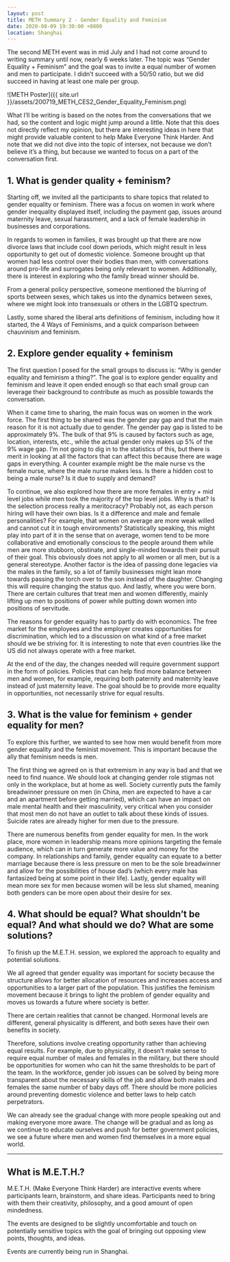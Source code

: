 ```yaml
---
layout: post
title: METH Summary 2 - Gender Equality and Feminism
date: 2020-08-09 19:30:00 +0800
location: Shanghai
---
```


The second METH event was in mid July and I had not come around to writing summary until now, nearly 6 weeks later. The topic was “Gender Equality + Feminism” and the goal was to invite a equal number of women and men to participate. I didn’t succeed with a 50/50 ratio, but we did succeed in having at least one male per group.

![METH Poster]({{ site.url }}/assets/200719_METH_CES2_Gender_Equality_Feminism.png)

What I’ll be writing is based on the notes from the conversations that we had, so the content and logic might jump around a little. Note that this does not directly reflect my opinion, but there are interesting ideas in here that might provide valuable content to help Make Everyone Think Harder. And note that we did not dive into the topic of intersex, not because we don’t believe it’s a thing, but because we wanted to focus on a part of the conversation first.

## 1. What is gender quality + feminism?
Starting off, we invited all the participants to share topics that related to gender equality or feminism. There was a focus on women in work where gender inequality displayed itself, including the payment gap, issues around maternity leave, sexual harassment, and a lack of female leadership in businesses and corporations.  

In regards to women in families, it was brought up that there are now divorce laws that include cool down periods, which might result in less opportunity to get out of domestic violence. Someone brought up that women had less control over their bodies than men, with conversations around pro-life and surrogates being only relevant to women. Additionally, there is interest in exploring who the family bread winner should be. 

From a general policy perspective, someone mentioned the blurring of sports between sexes, which takes us into the dynamics between sexes, where we might look into transexuals or others in the LGBTQ spectrum.

Lastly, some shared the liberal arts definitions of feminism, including how it started, the 4 Ways of Feminisms, and a quick comparison between chauvinism and feminism.

## 2. Explore gender equality + feminism
The first question I posed for the small groups to discuss is: “Why is gender equality and feminism a thing?”. The goal is to explore gender equality and feminism and leave it open ended enough so that each small group can leverage their background to contribute as much as possible towards the conversation.

When it came time to sharing, the main focus was on women in the work force. The first thing to be shared was the gender pay gap and that the main reason for it is not actually due to gender. The gender pay gap is listed to be approximately 9%. The bulk of that 9% is caused by factors such as age, location, interests, etc., while the actual gender only makes up 5% of the 9% wage gap. I’m not going to dig in to the statistics of this, but there is merit in looking at all the factors that can affect this because there are wage gaps in everything. A counter example might be the male nurse vs the female nurse, where the male nurse makes less. Is there a hidden cost to being a male nurse? Is it due to supply and demand?

To continue, we also explored how there are more females in entry + mid level jobs while men took the majority of the top level jobs. Why is that? Is the selection process really a meritocracy? Probably not, as each person hiring will have their own bias. Is it a difference and male and female personalities? For example, that women on average are more weak willed and cannot cut it in tough environments? Statistically speaking, this might play into part of it in the sense that on average, women tend to be more collaborative and emotionally conscious to the people around them while men are more stubborn, obstinate, and single-minded towards their pursuit of their goal. This obviously does not apply to all women or all men, but is a general stereotype. Another factor is the idea of passing done legacies via the males in the family, so a lot of family businesses might lean more towards passing the torch over to the son instead of the daughter. Changing this will require changing the status quo. And lastly, where you were born. There are certain cultures that treat men and women differently, mainly lifting up men to positions of power while putting down women into positions of servitude. 

The reasons for gender equality has to partly do with economics. The free market for the employees and the employer creates opportunities for discrimination, which led to a discussion on what kind of a free market should we be striving for. It is interesting to note that even countries like the US did not always operate with a free market.

At the end of the day, the changes needed will require government support in the form of policies. Policies that can help find more balance between men and women, for example, requiring both paternity and maternity leave instead of just maternity leave. The goal should be to provide more equality in opportunities, not necessarily strive for equal results.

## 3. What is the value for feminism + gender equality for men?
To explore this further, we wanted to see how men would benefit from more gender equality and the feminist movement. This is important because the ally that feminism needs is men.

The first thing we agreed on is that extremism in any way is bad and that we need to find nuance. We should look at changing gender role stigmas not only in the workplace, but at home as well. Society currently puts the family breadwinner pressure on men (in China, men are expected to have a car and an apartment before getting married), which can have an impact on male mental health and their masculinity, very critical when you consider that most men do not have an outlet to talk about these kinds of issues. Suicide rates are already higher for men due to the pressure.

There are numerous benefits from gender equality for men. In the work place, more women in leadership means more opinions targeting the female audience, which can in turn generate more value and money for the company. In relationships and family, gender equality can equate to a better marriage because there is less pressure on men to be the sole breadwinner and allow for the possibilities of house dad’s (which every male has fantasized being at some point in their life). Lastly, gender equality will mean more sex for men because women will be less slut shamed, meaning both genders can be more open about their desire for sex.

## 4. What should be equal? What shouldn’t be equal? And what should we do? What are some solutions?
To finish up the M.E.T.H. session, we explored the approach to equality and potential solutions.

We all agreed that gender equality was important for society because the structure allows for better allocation of resources and increases access and opportunities to a larger part of the population. This justifies the feminism movement because it brings to light the problem of gender equality and moves us towards a future where society is better. 

There are certain realities that cannot be changed. Hormonal levels are different, general physicality is different, and both sexes have their own benefits in society.

Therefore, solutions involve creating opportunity rather than achieving equal results. For example, due to physicality, it doesn’t make sense to require equal number of males and females in the military, but there should be opportunities for women who can hit the same thresholds to be part of the team. In the workforce, gender job issues can be solved by being more transparent about the necessary skills of the job and allow both males and females the same number of baby days off. There should be more policies around preventing domestic violence and better laws to help catch perpetrators. 

We can already see the gradual change with more people speaking out and making everyone more aware. The change will be gradual and as long as we continue to educate ourselves and push for better government policies, we see a future where men and women find themselves in a more equal world.




---


## What is M.E.T.H.?

M.E.T.H. (Make Everyone Think Harder) are interactive events where participants learn, brainstorm, and share ideas. Participants need to bring with them their creativity, philosophy, and a good amount of open mindedness.

The events are designed to be slightly uncomfortable and touch on potentially sensitive topics with the goal of bringing out opposing view points, thoughts, and ideas. 

Events are currently being run in Shanghai.